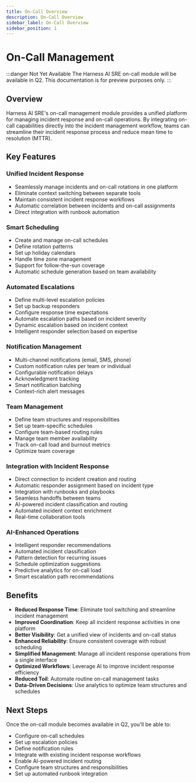 ```yaml
---
title: On-Call Overview
description: On-Call Overview
sidebar_label: On-Call Overview
sidebar_position: 1
---
```


# On-Call Management

:::danger Not Yet Available
The Harness AI SRE on-call module will be available in Q2. This documentation is for preview purposes only.
:::

## Overview

Harness AI SRE's on-call management module provides a unified platform for managing incident response and on-call operations. By integrating on-call capabilities directly into the incident management workflow, teams can streamline their incident response process and reduce mean time to resolution (MTTR).

## Key Features

### Unified Incident Response
- Seamlessly manage incidents and on-call rotations in one platform
- Eliminate context switching between separate tools
- Maintain consistent incident response workflows
- Automatic correlation between incidents and on-call assignments
- Direct integration with runbook automation

### Smart Scheduling
- Create and manage on-call schedules
- Define rotation patterns
- Set up holiday calendars
- Handle time zone management
- Support for follow-the-sun coverage
- Automatic schedule generation based on team availability

### Automated Escalations
- Define multi-level escalation policies
- Set up backup responders
- Configure response time expectations
- Automate escalation paths based on incident severity
- Dynamic escalation based on incident context
- Intelligent responder selection based on expertise

### Notification Management
- Multi-channel notifications (email, SMS, phone)
- Custom notification rules per team or individual
- Configurable notification delays
- Acknowledgment tracking
- Smart notification batching
- Context-rich alert messages

### Team Management
- Define team structures and responsibilities
- Set up team-specific schedules
- Configure team-based routing rules
- Manage team member availability
- Track on-call load and burnout metrics
- Optimize team coverage

### Integration with Incident Response
- Direct connection to incident creation and routing
- Automatic responder assignment based on incident type
- Integration with runbooks and playbooks
- Seamless handoffs between teams
- AI-powered incident classification and routing
- Automated incident context enrichment
- Real-time collaboration tools

### AI-Enhanced Operations
- Intelligent responder recommendations
- Automated incident classification
- Pattern detection for recurring issues
- Schedule optimization suggestions
- Predictive analytics for on-call load
- Smart escalation path recommendations

## Benefits

- **Reduced Response Time**: Eliminate tool switching and streamline incident management
- **Improved Coordination**: Keep all incident response activities in one platform
- **Better Visibility**: Get a unified view of incidents and on-call status
- **Enhanced Reliability**: Ensure consistent coverage with robust scheduling
- **Simplified Management**: Manage all incident response operations from a single interface
- **Optimized Workflows**: Leverage AI to improve incident response efficiency
- **Reduced Toil**: Automate routine on-call management tasks
- **Data-Driven Decisions**: Use analytics to optimize team structures and schedules

## Next Steps

Once the on-call module becomes available in Q2, you'll be able to:
- Configure on-call schedules
- Set up escalation policies
- Define notification rules
- Integrate with existing incident response workflows
- Enable AI-powered incident routing
- Configure team structures and responsibilities
- Set up automated runbook integration